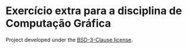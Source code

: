 # Exercício extra para a disciplina de Computação Gráfica

Project developed under the [BSD-3-Clause license](LICENSE).
